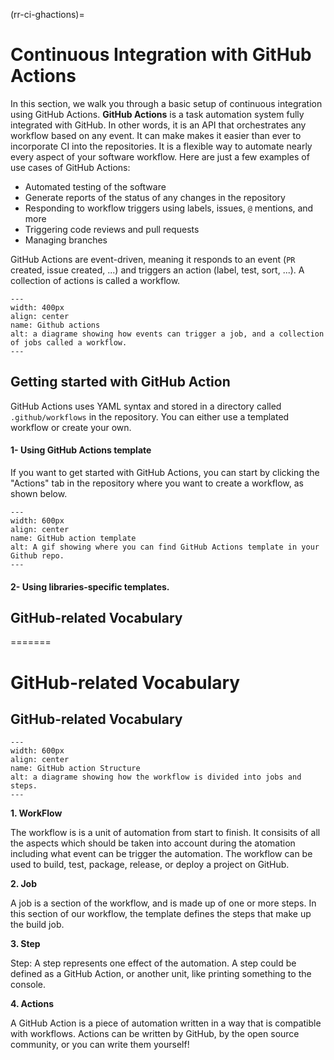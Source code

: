 (rr-ci-ghactions)=
# Continuous Integration with GitHub Actions

In this section, we walk you through a basic setup of continuous integration using GitHub Actions. **GitHub Actions** is a task automation system fully integrated with GitHub. In other words, it is an API that orchestrates any workflow based on any event. It can make makes it easier than ever to incorporate CI into the repositories. It is a flexible way to automate nearly every aspect of your software workflow. Here are just a few examples of use cases of GitHub Actions:

- Automated testing of the software
- Generate reports of the status of any changes in the repository
- Responding to workflow triggers using labels, issues, `@` mentions, and more
- Triggering code reviews and pull requests
- Managing branches

GitHub Actions are event-driven, meaning it responds to an event (`PR` created, issue created, ...) and triggers an action (label, test, sort, ...). A collection of actions is called a workflow.

```{figure} ../../figures/gih_action_diagrame.png
---
width: 400px
align: center
name: Github actions
alt: a diagrame showing how events can trigger a job, and a collection of jobs called a workflow.
---
```

## Getting started with GitHub Action

GitHub Actions uses YAML syntax and stored in a directory called `.github/workflows` in the repository. You can either use a templated workflow or create your own.

#### 1- Using GitHub Actions template

If you want to get started with GitHub Actions, you can start by clicking the "Actions" tab in the repository where you want to create a workflow, as shown below.

```{figure} ../../figures/gifs/start_ghactions.gif
---
width: 600px
align: center
name: GitHub action template
alt: A gif showing where you can find GitHub Actions template in your Github repo.
---
```

#### 2- Using libraries-specific templates.

## GitHub-related Vocabulary
=======


# GitHub-related Vocabulary
<!-- (I'll explain each vocab separately using diagrams made with adobe illustrator) -->
## GitHub-related Vocabulary


```{figure} ../../figures/gh_actions_structure.png
---
width: 600px
align: center
name: GitHub action Structure
alt: a diagrame showing how the workflow is divided into jobs and steps.
---
```

**1. WorkFlow**

The workflow is is a unit of automation from start to finish. It consisits of all the aspects which should be taken into account during the atomation including what event can be trigger the automation. The workflow can be used to build, test, package, release, or deploy a project on GitHub.

**2. Job**

A job is a section of the workflow, and is made up of one or more steps. In this section of our workflow, the template defines the steps that make up the build job.

**3. Step**

Step: A step represents one effect of the automation. A step could be defined as a GitHub Action, or another unit, like printing something to the console.

**4. Actions**

A GitHub Action is a piece of automation written in a way that is compatible with workflows. Actions can be written by GitHub, by the open source community, or you can write them yourself!
